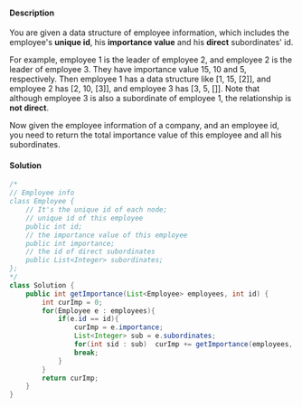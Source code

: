 #### Description

You are given a data structure of employee information, which includes the employee's **unique id**, his **importance value** and his **direct** subordinates' id.

For example, employee 1 is the leader of employee 2, and employee 2 is the leader of employee 3. They have importance value 15, 10 and 5, respectively. Then employee 1 has a data structure like [1, 15, [2]], and employee 2 has [2, 10, [3]], and employee 3 has [3, 5, []]. Note that although employee 3 is also a subordinate of employee 1, the relationship is **not direct**.

Now given the employee information of a company, and an employee id, you need to return the total importance value of this employee and all his subordinates.

#### Solution

```java
/*
// Employee info
class Employee {
    // It's the unique id of each node;
    // unique id of this employee
    public int id;
    // the importance value of this employee
    public int importance;
    // the id of direct subordinates
    public List<Integer> subordinates;
};
*/
class Solution {
    public int getImportance(List<Employee> employees, int id) {
        int curImp = 0;
        for(Employee e : employees){
            if(e.id == id){
                curImp = e.importance;
                List<Integer> sub = e.subordinates;
                for(int sid : sub)  curImp += getImportance(employees, sid);
                break;
            }
        }
        return curImp;
    }
}
```


